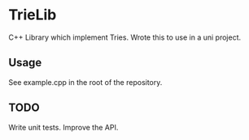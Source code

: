 # TrieLib
C++ Library which implement Tries.
Wrote this to use in a uni project.
## Usage
See example.cpp in the root of the repository.
## TODO
Write unit tests.
Improve the API.
